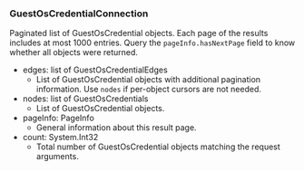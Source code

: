 ### GuestOsCredentialConnection
Paginated list of GuestOsCredential objects. Each page of the results includes at most 1000 entries. Query the `pageInfo.hasNextPage` field to know whether all objects were returned.

- edges: list of GuestOsCredentialEdges
  - List of GuestOsCredential objects with additional pagination information. Use `nodes` if per-object cursors are not needed.
- nodes: list of GuestOsCredentials
  - List of GuestOsCredential objects.
- pageInfo: PageInfo
  - General information about this result page.
- count: System.Int32
  - Total number of GuestOsCredential objects matching the request arguments.

